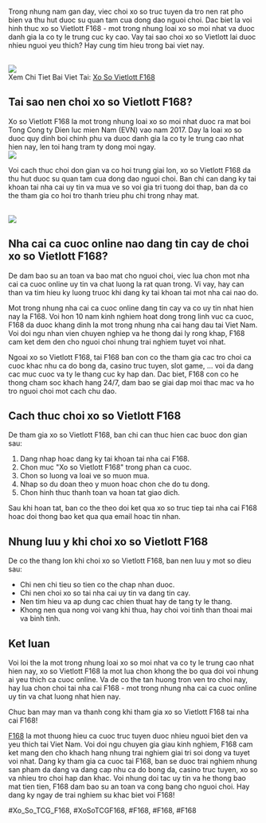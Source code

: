 <p>Trong nhung nam gan day, viec choi xo so truc tuyen da tro nen rat pho bien va thu hut duoc su quan tam cua dong dao nguoi choi. Dac biet la voi hinh thuc xo so Vietlott F168 - mot trong nhung loai xo so moi nhat va duoc danh gia la co ty le trung cuc ky cao. Vay tai sao choi xo so Vietlott lai duoc nhieu nguoi yeu thich? Hay cung tim hieu trong bai viet nay.</p><br><img src="https://shopifydev.io/wp-content/uploads/2025/02/danh-gia-tu-nguoi-choi-f168.jpg"></br>
Xem Chi Tiet Bai Viet Tai: <a href="https://f168.onl/xo-so-vietlott/">Xo So Vietlott F168</a><h2>Tai sao nen choi xo so Vietlott F168?</h2><p>Xo so Vietlott F168 la mot trong nhung loai xo so moi nhat duoc ra mat boi Tong Cong ty Dien luc mien Nam (EVN) vao nam 2017. Day la loai xo so duoc quy dinh boi chinh phu va duoc danh gia la co ty le trung cao nhat hien nay, len toi hang tram ty dong moi ngay.<br><img src="https://shopifydev.io/wp-content/uploads/2025/02/casino.png"></br><p>Voi cach thuc choi don gian va co hoi trung giai lon, xo so Vietlott F168 da thu hut duoc su quan tam cua dong dao nguoi choi. Ban chi can dang ky tai khoan tai nha cai uy tin va mua ve so voi gia tri tuong doi thap, ban da co the tham gia co hoi tro thanh trieu phu chi trong nhay mat.</p><br><img src="https://shopifydev.io/wp-content/uploads/2025/02/live-casino.jpg"></br><h2>Nha cai ca cuoc online nao dang tin cay de choi xo so Vietlott F168?</h2><p>De dam bao su an toan va bao mat cho nguoi choi, viec lua chon mot nha cai ca cuoc online uy tin va chat luong la rat quan trong. Vi vay, hay can than va tim hieu ky luong truoc khi dang ky tai khoan tai mot nha cai nao do.<p>Mot trong nhung nha cai ca cuoc online dang tin cay va co uy tin nhat hien nay la F168. Voi hon 10 nam kinh nghiem hoat dong trong linh vuc ca cuoc, F168 da duoc khang dinh la mot trong nhung nha cai hang dau tai Viet Nam. Voi doi ngu nhan vien chuyen nghiep va he thong dai ly rong khap, F168 cam ket dem den cho nguoi choi nhung trai nghiem tuyet voi nhat.</p><p>Ngoai xo so Vietlott F168, tai F168 ban con co the tham gia cac tro choi ca cuoc khac nhu ca do bong da, casino truc tuyen, slot game, ... voi da dang cac muc cuoc va ty le thang cuc ky hap dan. Dac biet, F168 con co he thong cham soc khach hang 24/7, dam bao se giai dap moi thac mac va ho tro nguoi choi mot cach chu dao.<h2>Cach thuc choi xo so Vietlott F168</h2><p>De tham gia xo so Vietlott F168, ban chi can thuc hien cac buoc don gian sau:</p><ol>
<li>Dang nhap hoac dang ky tai khoan tai nha cai F168.</li>
<li>Chon muc "Xo so Vietlott F168" trong phan ca cuoc.</li>
<li>Chon so luong va loai ve so muon mua.</li>
<li>Nhap so du doan theo y muon hoac chon che do tu dong.</li>
<li>Chon hinh thuc thanh toan va hoan tat giao dich.</li>
</ol><p>Sau khi hoan tat, ban co the theo doi ket qua xo so truc tiep tai nha cai F168 hoac doi thong bao ket qua qua email hoac tin nhan.</p><h2>Nhung luu y khi choi xo so Vietlott F168</h2><p>De co the thang lon khi choi xo so Vietlott F168, ban nen luu y mot so dieu sau:</p><ul>
<li>Chi nen chi tieu so tien co the chap nhan duoc.</li>
<li>Chi nen choi xo so tai nha cai uy tin va dang tin cay.</li>
<li>Nen tim hieu va ap dung cac chien thuat hay de tang ty le thang.</li>
<li>Khong nen qua nong voi vang khi thua, hay choi voi tinh than thoai mai va binh tinh.</li>
</ul><h2>Ket luan</h2><p>Voi loi the la mot trong nhung loai xo so moi nhat va co ty le trung cao nhat hien nay, xo so Vietlott F168 la mot lua chon khong the bo qua doi voi nhung ai yeu thich ca cuoc online. Va de co the tan huong tron ven tro choi nay, hay lua chon choi tai nha cai F168 - mot trong nhung nha cai ca cuoc online uy tin va chat luong nhat hien nay.</p><p>Chuc ban may man va thanh cong khi tham gia xo so Vietlott F168 tai nha cai F168!</p><p><a href="https://f168.onl/">F168</a> la mot thuong hieu ca cuoc truc tuyen duoc nhieu nguoi biet den va yeu thich tai Viet Nam. Voi doi ngu chuyen gia giau kinh nghiem, F168 cam ket mang den cho khach hang nhung trai nghiem giai tri soi dong va tuyet voi nhat. Dang ky tham gia ca cuoc tai F168, ban se duoc trai nghiem nhung san pham da dang va dang cap nhu ca do bong da, casino truc tuyen, xo so va nhieu tro choi hap dan khac. Voi nhung doi tac uy tin va he thong bao mat tien tien, F168 dam bao su an toan va cong bang cho nguoi choi. Hay dang ky ngay de trai nghiem su khac biet voi F168!</p>
#Xo_So_TCG_F168, #XoSoTCGF168, #F168, #F168, #F168
